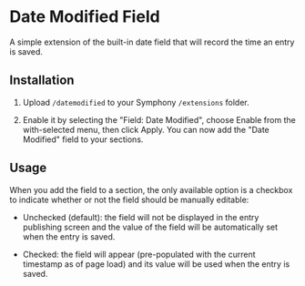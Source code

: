 # Date Modified Field

A simple extension of the built-in date field that will record the time an entry is saved.

## Installation

1. Upload `/datemodified` to your Symphony `/extensions` folder.

2. Enable it by selecting the "Field: Date Modified", choose Enable from the with-selected menu, then click Apply. You can now add the "Date Modified" field to your sections.

## Usage

When you add the field to a section, the only available option is a checkbox to indicate whether or not the field should be manually editable: 
	
- Unchecked (default): the field will not be displayed in the entry publishing screen and the value of the field will be automatically set when the entry is saved.

- Checked: the field will appear (pre-populated with the current timestamp as of page load) and its value will be used when the entry is saved.
